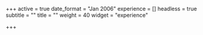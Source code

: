 +++
active = true
date_format = "Jan 2006"
experience = []
headless = true
subtitle = ""
title = ""
weight = 40
widget = "experience"

+++
